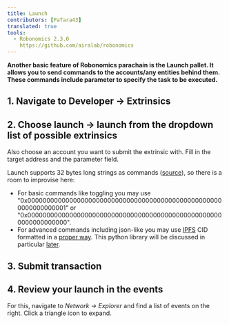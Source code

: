 ```yaml
---
title: Launch
contributors: [PaTara43]
translated: true
tools:   
  - Robonomics 2.3.0
    https://github.com/airalab/robonomics
---
```


**Another basic feature of Robonomics parachain is the Launch pallet. It allows you to send commands to the accounts/any 
entities behind them. These commands include parameter to specify the task to be executed.**

## 1. Navigate to Developer -> Extrinsics

<robo-wiki-picture src="launch/extrinsics.jpg" />

## 2. Choose launch -> launch from the dropdown list of possible extrinsics

Also choose an account you want to submit the extrinsic with. Fill in the target address and the parameter field.

<robo-wiki-picture src="launch/launch.jpg" />

<robo-wiki-note type="note" title="32 bytes">

  Launch supports 32 bytes long strings as commands ([source](https://polkascan.github.io/py-scale-codec/types.html#scalecodec.types.H256)),
  so there is a room to improvise here:
  - For basic commands like toggling you may use "0x0000000000000000000000000000000000000000000000000000000000000001" or
  "0x0000000000000000000000000000000000000000000000000000000000000000".
  - For advanced commands including json-like you may use [IPFS](https://ipfs.tech/) CID formatted in a 
  [proper way](https://github.com/Multi-Agent-io/robonomics-interface/blob/17a55368cadfaa086af13a96f711684417640d88/robonomicsinterface/utils.py#L64).
  This python library will be discussed in particular [later]().

[//]: # (todo)
[//]: # (add link to rinterface.)

</robo-wiki-note>

## 3. Submit transaction

<robo-wiki-picture src="launch/submit.jpg" />

## 4. Review your launch in the events

For this, navigate to *Network -> Explorer* and find a list of events on the right. Click a triangle icon to expand.

<robo-wiki-picture src="launch/event.jpg" />
